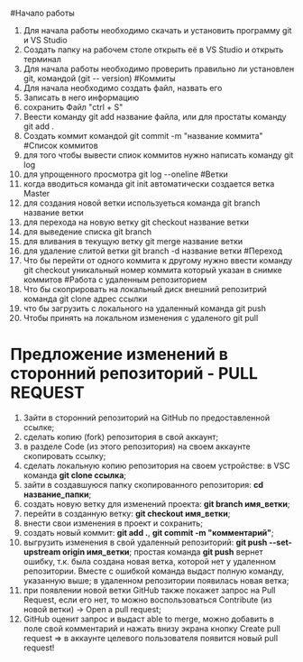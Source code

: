 
#Начало работы
1. Для начала работы необходимо скачать и установить программу git и VS Studio
2. Создать папку на рабочем столе открыть её в VS Studio и открыть терминал
3. Для начала работы необходимо проверить правильно ли установлен git, командой (git --
version)
#Коммиты
1. Для начала необходимо создать файл, назвать его
2. Записать в него информацию
3. сохранить Файл "ctrl + S"
4. Веести команду git add название файла, или для простаты команду git add .
5. Создать коммит командой git commit -m "название коммита"
#Список коммитов
1. для того чтобы вывести спиок коммитов нужно написать команду git log
2. для упрощенного просмотра git log --oneline 
#Ветки
1. когда вводиться команда git init автоматически создается ветка Master
2. для создания новой ветки используеться команда git branch название ветки
3. для перехода на новую ветку git checkout название ветки
4. для выведение списка git branch
5. для вливания в текущую ветку git merge название ветки
6. для удаление слитой ветки git branch -d название ветки
#Переход
1. Что бы перейти от одного коммита к другому нужно ввести команду git checkout уникальный номер коммита который указан в снимке коммитов
#Работа с удаленным репозиторием
1. Что бы скоприровать на локальный диск внешний репозитрий команда git clone адрес ссылки
2. что бы загрузить с локального на удаленный команда git push
3. Чтобы принять на локальном изменения с удаленого git pull

# Предложение изменений в сторонний репозиторий - PULL REQUEST
1. Зайти в сторонний репозиторий на GitHub по предоставленной ссылке;
2. сделать копию (fork) репозитория в свой аккаунт;
3. в разделе Code (из этого репозитория) на своем аккаунте скопировать ссылку; 
4. сделать локальную копию репозитория на своем устройстве: в VSC команда **git clone ссылка**;
5. зайти в создавшуюся папку скопированного репозитория: **cd название_папки**;
6. создать новую ветку для изменений проекта: **git branch имя_ветки**;
7. перейти в созданную ветку: **git checkout имя_ветки**;
8. внести свои изменения в проект и сохранить;
9. создать новый коммит: **git add .**, **git commit -m "комментарий"**;
10. выгрузить изменения в свой удаленный репозиторий: **git push --set-upstream origin имя_ветки**; простая команда **git push** вернет ошибку, т.к. была создана новая ветка, которой нет у удаленном репозитории. Вместе с ошибкой команда выдаст полную команду, указанную выше; в удаленном репозитории появилась новая ветка;
11. при появлении новой ветки GitHub также покажет запрос на Pull Request, если его нет, то можно воспользоваться Contribute (из новой ветки) -> Open a pull request;
12. GitHub оценит запрос и выдаст able to merge, можно добавить в поле свой комментарий и нажать внизу экрана кнопку Create pull request => в аккаунте целевого пользователя появится новый pull request!